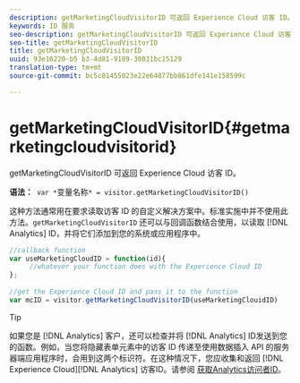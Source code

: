 ```yaml
---
description: getMarketingCloudVisitorID 可返回 Experience Cloud 访客 ID。
keywords: ID 服务
seo-description: getMarketingCloudVisitorID 可返回 Experience Cloud 访客 ID。
seo-title: getMarketingCloudVisitorID
title: getMarketingCloudVisitorID
uuid: 93e16220-b5 b3-4d81-9189-30031bc15129
translation-type: tm+mt
source-git-commit: bc5c81455023e22e64877bb861dfe141e158599c

---
```



# getMarketingCloudVisitorID{#getmarketingcloudvisitorid}

getMarketingCloudVisitorID 可返回 Experience Cloud 访客 ID。

**语法：**` var *`变量名称`* = visitor.getMarketingCloudVisitorID()`

这种方法通常用在要求读取访客 ID 的自定义解决方案中。标准实施中并不使用此方法。`getMarketingCloudVisitorID` 还可以与回调函数结合使用，以读取 [!DNL Analytics] ID，并将它们添加到您的系统或应用程序中。

```js
//callback function 
var useMarketingCloudID = function(id){ 
     //whatever your function does with the Experience Cloud ID 
}; 
 
//get the Experience Cloud ID and pass it to the function 
var mcID = visitor.getMarketingCloudVisitorID(useMarketingClouidID)
```

>[!TIP]
>
>如果您是 [!DNL Analytics] 客户，还可以检查并将 [!DNL Analytics] ID发送到您的函数。例如，当您将隐藏表单元素中的访客 ID 传递至使用数据插入 API 的服务器端应用程序时，会用到这两个标识符。在这种情况下，您应收集和返回 [!DNL Experience Cloud][!DNL Analytics] 访客ID。请参阅 [获取Analytics访问者ID](../../library/get-set/getanalyticsvisitorid.md)。

